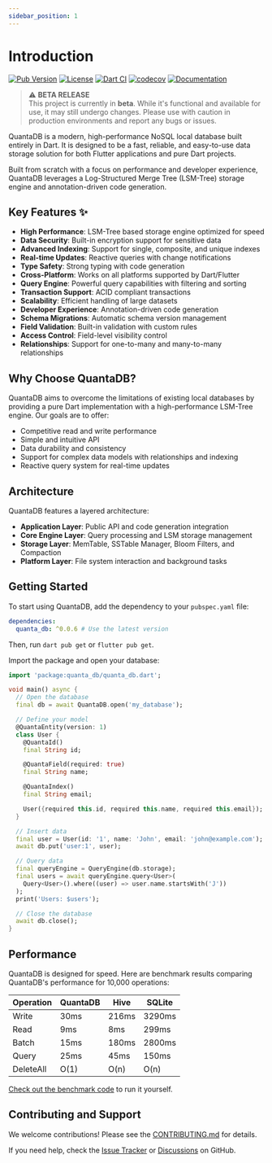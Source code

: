 ```yaml
---
sidebar_position: 1
---
```


# Introduction

[![Pub Version](https://img.shields.io/pub/v/quanta_db.svg)](https://pub.dev/packages/quanta_db)
[![License](https://img.shields.io/github/license/champ96k/quanta_db)](https://github.com/champ96k/quanta_db/blob/master/LICENSE)
[![Dart CI](https://github.com/champ96k/quanta_db/actions/workflows/dart.yml/badge.svg)](https://github.com/champ96k/quanta_db/actions/workflows/dart.yml)
[![codecov](https://codecov.io/gh/champ96k/quanta_db/branch/master/graph/badge.svg)](https://codecov.io/gh/champ96k/quanta_db)
[![Documentation](https://img.shields.io/badge/Documentation-API-blue)](https://quantadb.netlify.app/)

> ⚠️ **BETA RELEASE**  
> This project is currently in **beta**. While it's functional and available for use, it may still undergo changes. Please use with caution in production environments and report any bugs or issues.

QuantaDB is a modern, high-performance NoSQL local database built entirely in Dart. It is designed to be a fast, reliable, and easy-to-use data storage solution for both Flutter applications and pure Dart projects.

Built from scratch with a focus on performance and developer experience, QuantaDB leverages a Log-Structured Merge Tree (LSM-Tree) storage engine and annotation-driven code generation.

## Key Features ✨

- **High Performance**: LSM-Tree based storage engine optimized for speed
- **Data Security**: Built-in encryption support for sensitive data
- **Advanced Indexing**: Support for single, composite, and unique indexes
- **Real-time Updates**: Reactive queries with change notifications
- **Type Safety**: Strong typing with code generation
- **Cross-Platform**: Works on all platforms supported by Dart/Flutter
- **Query Engine**: Powerful query capabilities with filtering and sorting
- **Transaction Support**: ACID compliant transactions
- **Scalability**: Efficient handling of large datasets
- **Developer Experience**: Annotation-driven code generation
- **Schema Migrations**: Automatic schema version management
- **Field Validation**: Built-in validation with custom rules
- **Access Control**: Field-level visibility control
- **Relationships**: Support for one-to-many and many-to-many relationships

## Why Choose QuantaDB?

QuantaDB aims to overcome the limitations of existing local databases by providing a pure Dart implementation with a high-performance LSM-Tree engine. Our goals are to offer:

- Competitive read and write performance
- Simple and intuitive API
- Data durability and consistency
- Support for complex data models with relationships and indexing
- Reactive query system for real-time updates

## Architecture

QuantaDB features a layered architecture:

- **Application Layer**: Public API and code generation integration
- **Core Engine Layer**: Query processing and LSM storage management
- **Storage Layer**: MemTable, SSTable Manager, Bloom Filters, and Compaction
- **Platform Layer**: File system interaction and background tasks

## Getting Started

To start using QuantaDB, add the dependency to your `pubspec.yaml` file:

```yaml
dependencies:
  quanta_db: ^0.0.6 # Use the latest version
```

Then, run `dart pub get` or `flutter pub get`.

Import the package and open your database:

```dart
import 'package:quanta_db/quanta_db.dart';

void main() async {
  // Open the database
  final db = await QuantaDB.open('my_database');

  // Define your model
  @QuantaEntity(version: 1)
  class User {
    @QuantaId()
    final String id;

    @QuantaField(required: true)
    final String name;

    @QuantaIndex()
    final String email;

    User({required this.id, required this.name, required this.email});
  }

  // Insert data
  final user = User(id: '1', name: 'John', email: 'john@example.com');
  await db.put('user:1', user);

  // Query data
  final queryEngine = QueryEngine(db.storage);
  final users = await queryEngine.query<User>(
    Query<User>().where((user) => user.name.startsWith('J'))
  );
  print('Users: $users');

  // Close the database
  await db.close();
}
```

## Performance

QuantaDB is designed for speed. Here are benchmark results comparing QuantaDB's performance for 10,000 operations:

| Operation | QuantaDB | Hive  | SQLite |
| --------- | -------- | ----- | ------ |
| Write     | 30ms     | 216ms | 3290ms |
| Read      | 9ms      | 8ms   | 299ms  |
| Batch     | 15ms     | 180ms | 2800ms |
| Query     | 25ms     | 45ms  | 150ms  |
| DeleteAll | O(1)     | O(n)  | O(n)   |

[Check out the benchmark code](https://github.com/champ96k/quanta_db/blob/master/example/demo_example/lib/complete_example.dart) to run it yourself.

## Contributing and Support

We welcome contributions! Please see the [CONTRIBUTING.md](https://github.com/champ96k/quanta_db/blob/master/CONTRIBUTING.md) for details.

If you need help, check the [Issue Tracker](https://github.com/champ96k/quanta_db/issues) or [Discussions](https://github.com/champ96k/quanta_db/discussions) on GitHub.
